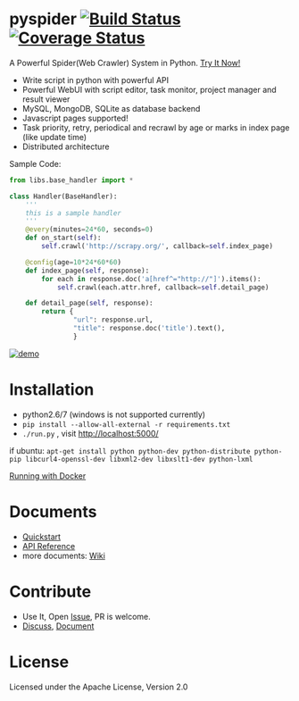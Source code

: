 pyspider [![Build Status](https://img.shields.io/travis/binux/pyspider/master.svg?style=flat)](https://travis-ci.org/binux/pyspider) [![Coverage Status](https://img.shields.io/coveralls/binux/pyspider.svg?branch=master&style=flat)](https://coveralls.io/r/binux/pyspider)
========

A Powerful Spider(Web Crawler) System in Python. [Try It Now!](http://demo.pyspider.org/)

- Write script in python with powerful API
- Powerful WebUI with script editor, task monitor, project manager and result viewer
- MySQL, MongoDB, SQLite as database backend 
- Javascript pages supported!
- Task priority, retry, periodical and recrawl by age or marks in index page (like update time)
- Distributed architecture


Sample Code:

```python
from libs.base_handler import *

class Handler(BaseHandler):
    '''
    this is a sample handler
    '''
    @every(minutes=24*60, seconds=0)
    def on_start(self):
        self.crawl('http://scrapy.org/', callback=self.index_page)

    @config(age=10*24*60*60)
    def index_page(self, response):
        for each in response.doc('a[href^="http://"]').items():
            self.crawl(each.attr.href, callback=self.detail_page)

    def detail_page(self, response):
        return {
                "url": response.url,
                "title": response.doc('title').text(),
                }
```

[![demo](http://ww1.sinaimg.cn/large/7d46d69fjw1emavy6e9gij21kw0uldvy.jpg)](http://demo.pyspider.org/)

Installation
============

* python2.6/7 (windows is not supported currently)
* `pip install --allow-all-external -r requirements.txt`
* `./run.py` , visit [http://localhost:5000/](http://localhost:5000/)

if ubuntu: `apt-get install python python-dev python-distribute python-pip libcurl4-openssl-dev libxml2-dev libxslt1-dev python-lxml`

[Running with Docker](https://github.com/binux/pyspider/wiki/Running-pyspider-with-Docker)

Documents
=========

* [Quickstart](https://github.com/binux/pyspider/wiki/Quickstart)
* [API Reference](https://github.com/binux/pyspider/wiki/API-Reference)
* more documents: [Wiki](https://github.com/binux/pyspider/wiki)

Contribute
==========

* Use It, Open [Issue](https://github.com/binux/pyspider/issues), PR is welcome.
* [Discuss](https://github.com/binux/pyspider/issues?labels=discussion&state=open), [Document](https://github.com/binux/pyspider/wiki)


License
=======
Licensed under the Apache License, Version 2.0
